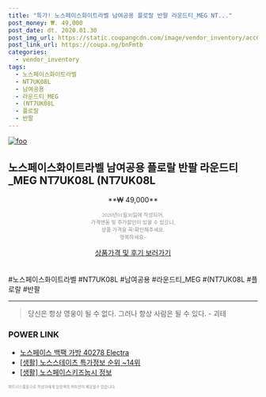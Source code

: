 ```yaml
--- 
title: "특가! 노스페이스화이트라벨 남여공용 플로랄 반팔 라운드티_MEG NT..." 
post_money: ₩. 49,000 
post_date: dt. 2020.01.30 
post_img_url: https://static.coupangcdn.com/image/vendor_inventory/acc6/2f5a8fa16d73d9df34a848274646a51e1f4261cc8b5d1f29267be9d9fbe6.jpg 
post_link_url: https://coupa.ng/bnFmtb 
categories: 
  - vendor_inventory 
tags: 
  - 노스페이스화이트라벨 
  - NT7UK08L 
  - 남여공용 
  - 라운드티_MEG 
  - (NT7UK08L 
  - 플로랄 
  - 반팔 
--- 
```

[![foo](https://static.coupangcdn.com/image/vendor_inventory/acc6/2f5a8fa16d73d9df34a848274646a51e1f4261cc8b5d1f29267be9d9fbe6.jpg)](https://coupa.ng/bnFmtb) 

## 노스페이스화이트라벨 남여공용 플로랄 반팔 라운드티_MEG NT7UK08L (NT7UK08L 
<p style="text-align: center;">**₩ 49,000**</p> 
<p style="text-align: center;"><span style="color: #898c8f; font-family: Georgia,Times,serif; font-size: 0.75em;">2020년01월30일에 작성되어, <br>가격변동 및 추가할인이 있을 수 있으니,<br> 상품 가격을 꼭!확인해주세요.<br>행복하세요~</span> 
</p>	 
<div markdown="0" style="text-align: center;"><a href="https://coupa.ng/bnFmtb" class="btn btn--success">상품가격 및 후기 보러가기</a></div> 
<br><br> 
  #노스페이스화이트라벨 #NT7UK08L #남여공용 #라운드티_MEG #(NT7UK08L #플로랄 #반팔 
<hr> 

> 당신은 항상 영웅이 될 수 없다. 그러나 항상 사람은 될 수 있다. - 괴테 


### POWER LINK

* <a href="https://blog.naver.com/fasyy4321/221786551837" target="_blank">노스페이스 백팩 가방 40278 Electra</a>
* <a href="https://blog.naver.com/sakai111/221781497148" target="_blank"> [생활] 노스스테이츠 특가정보 순위 ~14위</a>
* <a href="https://blog.naver.com/sakai111/221766377216" target="_blank"> [생활] 노스페이스키즈눕시 정보 </a>

<span style="color: #898c8f; font-family: Georgia,Times,serif; font-size: 0.55em;">파트너스활동으로 작성자에게 일정액의 커미션이 제공될수 있습니다.</span> 
